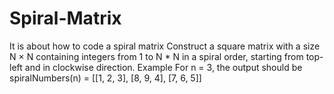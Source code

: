 # Spiral-Matrix
It is about how to code a spiral matrix
Construct a square matrix with a size N × N containing integers from 1 to N * N in a spiral order, starting from top-left and in clockwise direction.
Example
For n = 3, the output should be
spiralNumbers(n) = [[1, 2, 3],
                    [8, 9, 4],
                    [7, 6, 5]]
